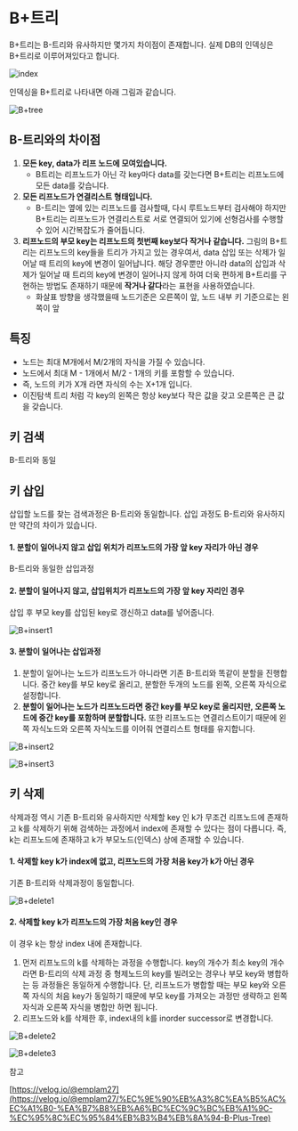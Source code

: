 # B+트리

B+트리는 B-트리와 유사하지만 몇가지 차이점이 존재합니다. 실제 DB의 인덱싱은 B+트리로 이루어져있다고 합니다. 

![index](https://github.com/Ahrang777/Ahrang777.github.io/assets/59478159/f3b0490f-6e6b-4b31-bcb7-76b2b958ead2)



인덱싱을 B+트리로 나타내면 아래 그림과 같습니다. 

![B+tree](https://github.com/Ahrang777/Ahrang777.github.io/assets/59478159/f7780331-2867-4c5e-a50c-d9945e42d296)





## B-트리와의 차이점

1. **모든 key, data가 리프 노드에 모여있습니다.** 
   - B트리는 리프노드가 아닌 각 key마다 data를 갖는다면 B+트리는 리프노드에 모든 data를 갖습니다.
2. **모든 리프노드가 연결리스트 형태입니다.**
   - B-트리는 옆에 있는 리프노드를 검사할때, 다시 루트노드부터 검사해야 하지만 B+트리는 리프노드가 연결리스트로 서로 연결되어 있기에 선형검사를 수행할 수 있어 시간복잡도가 줄어듭니다. 
3. **리프노드의 부모 key는 리프노드의 첫번째 key보다 작거나 같습니다.** 그림의 B+트리는 리프노드의 key들을 트리가 가지고 있는 경우여서, data 삽입 또는 삭제가 일어날 때 트리의 key에 변경이 일어납니다. 해당 경우뿐만 아니라 data의 삽입과 삭제가 일어날 때 트리의 key에 변경이 일어나지 않게 하여 더욱 편하게 B+트리를 구현하는 방법도 존재하기 때문에 **작거나 같다**라는 표현을 사용하였습니다.
   - 화살표 방향을 생각했을때 노드기준은 오른쪽이 앞, 노드 내부 키 기준으로는 왼쪽이 앞



## 특징

- 노드는 최대 M개에서 M/2개의 자식을 가질 수 있습니다. 
- 노드에서 최대 M - 1개에서 M/2 - 1개의 키를 포함할 수 있습니다. 
- 즉, 노드의 키가 X개 라면 자식의 수는 X+1개 입니다. 
- 이진탐색 트리 처럼 각 key의 왼쪽은 항상 key보다 작은 값을 갖고 오른쪽은 큰 값을 갖습니다. 




## 키 검색

B-트리와 동일



## 키 삽입

삽입할 노드를 찾는 검색과정은 B-트리와 동일합니다. 삽입 과정도 B-트리와 유사하지만 약간의 차이가 있습니다.



#### 1. 분할이 일어나지 않고 삽입 위치가 리프노드의 가장 앞 key 자리가 아닌 경우

B-트리와 동일한 삽입과정



#### 2. 분할이 일어나지 않고, 삽입위치가 리프노드의 가장 앞 key 자리인 경우

삽입 후 부모 key를 삽입된 key로 갱신하고 data를 넣어줍니다.

![B+insert1](https://github.com/Ahrang777/Ahrang777.github.io/assets/59478159/255655ab-0361-497b-a103-f87dfb793abf)



#### 3. 분할이 일어나는 삽입과정

1. 분할이 일어나는 노드가 리프노드가 아니라면 기존 B-트리와 똑같이 분할을 진행합니다. 중간 key를 부모 key로 올리고, 분할한 두개의 노드를 왼쪽, 오른쪽 자식으로 설정합니다.
2. **분할이 일어나는 노드가 리프노드라면 중간 key를 부모 key로 올리지만, 오른쪽 노드에 중간 key를 포함하며 분할합니다.** 또한 리프노드는 연결리스트이기 때문에 왼쪽 자식노드와 오른쪽 자식노드를 이어줘 연결리스트 형태를 유지합니다. 

![B+insert2](https://github.com/Ahrang777/Ahrang777.github.io/assets/59478159/b7553248-54e4-4612-8a8c-427f8256eb83)



![B+insert3](https://github.com/Ahrang777/Ahrang777.github.io/assets/59478159/c3b2b964-5b25-49d2-acbe-514acb63fa4a)





## 키 삭제

삭제과정 역시 기존 B-트리와 유사하지만 삭제할 key 인 k가 무조건 리프노드에 존재하고 k를 삭제하기 위해 검색하는 과정에서 index에 존재할 수 있다는 점이 다릅니다. 즉, k는 리프노드에 존재하고 k가 부모노드(인덱스) 상에 존재할 수 있습니다.



#### 1. 삭제할 key k가 index에 없고, 리프노드의 가장 처음 key가 k가 아닌 경우

기존 B-트리와 삭제과정이 동일합니다. 

![B+delete1](https://github.com/Ahrang777/Ahrang777.github.io/assets/59478159/57c28f08-c821-446f-8c98-d70289701acd)



#### 2. 삭제할 key k가 리프노드의 가장 처음 key인 경우

이 경우 k는 항상 index 내에 존재합니다. 

1. 먼저 리프노드의 k를 삭제하는 과정을 수행합니다. key의 개수가 최소 key의 개수라면 B-트리의 삭제 과정 중 형제노드의 key를 빌려오는 경우나 부모 key와 병합하는 등 과정들은 동일하게 수행합니다. 단, 리프노드가 병합할 때는 부모 key와 오른쪽 자식의 처음 key가 동일하기 때문에 부모 key를 가져오는 과정만 생략하고 왼쪽 자식과 오른쪽 자식을 병합만 하면 됩니다. 
2. 리프노드와 k를 삭제한 후, index내의 k를 inorder successor로 변경합니다. 



![B+delete2](https://github.com/Ahrang777/Ahrang777.github.io/assets/59478159/70124721-9d87-490e-aec1-096030503f4f)



![B+delete3](https://github.com/Ahrang777/Ahrang777.github.io/assets/59478159/70223acb-8143-4ede-8eee-ad7308d7d97b)







참고

[https://velog.io/@emplam27](https://velog.io/@emplam27/%EC%9E%90%EB%A3%8C%EA%B5%AC%EC%A1%B0-%EA%B7%B8%EB%A6%BC%EC%9C%BC%EB%A1%9C-%EC%95%8C%EC%95%84%EB%B3%B4%EB%8A%94-B-Plus-Tree)

